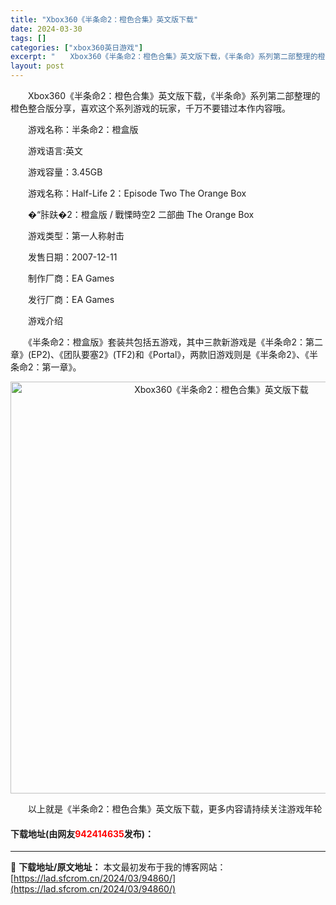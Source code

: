 ```yaml
---
title: "Xbox360《半条命2：橙色合集》英文版下载"
date: 2024-03-30
tags: []
categories: ["xbox360英日游戏"]
excerpt: "　　Xbox360《半条命2：橙色合集》英文版下载，《半条命》系列第二部整理的橙色整合版分享，喜欢这个系列游戏的玩家，千万不要错过本作内容哦。 　　游戏名称：半条命2：橙盒版 　　游戏语言:英文 　　游戏容量：3.45GB 　　游戏名称：Half-Life 2：Episode Two The Ora&hellip;"
layout: post
---
```


 <p>　　Xbox360《半条命2：橙色合集》英文版下载，《半条命》系列第二部整理的橙色整合版分享，喜欢这个系列游戏的玩家，千万不要错过本作内容哦。</p> <p>　　游戏名称：半条命2：橙盒版</p> <p>　　游戏语言:英文</p> <p>　　游戏容量：3.45GB</p> <p>　　游戏名称：Half-Life 2：Episode Two The Orange Box</p> <p>　　�&ldquo;胩趺�2：橙盒版 / 戰慄時空2 二部曲 The Orange Box</p> <p>　　游戏类型：第一人称射击</p> <p>　　发售日期：2007-12-11</p> <p>　　制作厂商：EA Games</p> <p>　　发行厂商：EA Games</p> <p>　　游戏介绍</p> <p>　　《半条命2：橙盒版》套装共包括五游戏，其中三款新游戏是《半条命2：第二章》(EP2)、《团队要塞2》(TF2)和《Portal》，两款旧游戏则是《半条命2》、《半条命2：第一章》。</p> <p align="center"><img align="" border="0" src="https://lad.sfcrom.cn/wp-content/uploads/2024/03/20240330_6607d34b029d7.jpg" width="659" alt="Xbox360《半条命2：橙色合集》英文版下载" /></p> <p>　　以上就是《半条命2：橙色合集》英文版下载，更多内容请持续关注游戏年轮</p> <p><h4>下载地址(由网友<font color="red">942414635</font>发布)：</h4></p> 

---
📖 **下载地址/原文地址：** 本文最初发布于我的博客网站：[https://lad.sfcrom.cn/2024/03/94860/](https://lad.sfcrom.cn/2024/03/94860/)
